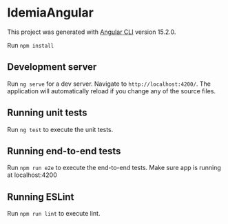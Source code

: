 # IdemiaAngular

This project was generated with [Angular CLI](https://github.com/angular/angular-cli) version 15.2.0.

Run `npm install`
## Development server

Run `ng serve` for a dev server. Navigate to `http://localhost:4200/`. The application will automatically reload if you change any of the source files.


## Running unit tests

Run `ng test` to execute the unit tests.

## Running end-to-end tests

Run `npm run e2e` to execute the end-to-end tests. Make sure app is running at localhost:4200

## Running ESLint

Run `npm run lint` to execute lint.
